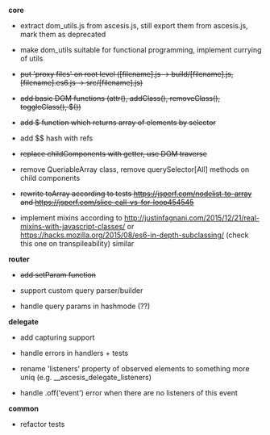 **core**

* extract dom_utils.js from ascesis.js, still export them from ascesis.js, mark them as deprecated

* make dom_utils suitable for functional programming, implement currying of utils 

* ~~put 'proxy files' on root level ([filename].js -> build/[filename].js, [filename].es6.js -> src/[filename].js)~~

* ~~add basic DOM functions (attr(), addClass(), removeClass(), toggleClass(), $())~~

* ~~add $ function which returns array of elements by selector~~

* add $$ hash with refs

* ~~replace childComponents with getter, use DOM traverse~~

* remove QueriableArray class, remove querySelector[All] methods on child components

* ~~rewrite toArray according to tests https://jsperf.com/nodelist-to-array and https://jsperf.com/slice-call-vs-for-loop454545~~

* implement mixins according to http://justinfagnani.com/2015/12/21/real-mixins-with-javascript-classes/ or https://hacks.mozilla.org/2015/08/es6-in-depth-subclassing/ (check this one on transpileability) similar

**router**

* ~~add setParam function~~

* support custom query parser/builder

* handle query params in hashmode (??)


**delegate**

* add capturing support

* handle errors in handlers + tests

* rename 'listeners' property of observed elements to something more uniq (e.g. __ascesis_delegate_listeners)

* handle .off('event') error when there are no listeners of this event

**common**

* refactor tests
